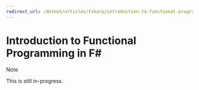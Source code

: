 ```yaml
---
redirect_url: /dotnet/articles/fsharp/introduction-to-functional-programming/functions-as-first-class-values
---
```


# Introduction to Functional Programming in F# #

> [!NOTE]
This is still in-progress.